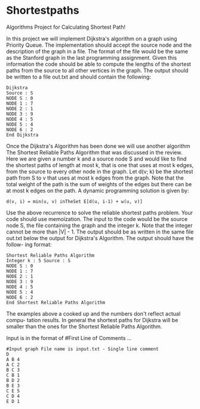 Shortestpaths
=============

Algorithms Project for Calculating Shortest Path! 

In this project we will implement Dijkstra's algorithm on a graph using Priority
Queue. The implementation should accept the source node and the description
of the graph in a file. The format of the file would be the same as the Stanford
graph in the last programming assignment. Given this information the code
should be able to compute the lengths of the shortest paths from the source to
all other vertices in the graph. The output should be written to a file out.txt
and should contain the following:


	Dijkstra
	Source : S
	NODE S : 0
	NODE 1 : 7
	NODE 2 : 1
	NODE 3 : 9
	NODE 4 : 5
	NODE 5 : 4
	NODE 6 : 2
	End Dijkstra


Once the Dijkstra's Algorithm has been done we will use another algorithm The
Shortest Reliable Paths Algorithm that was discussed in the review. Here we
are given a number k and a source node S and would like to find the shortest
paths of length at most k, that is one that uses at most k edges, from the source
to every other node in the graph. Let d(v; k) be the shortest path from S to
v that uses at most k edges from the graph. Note that the total weight of the
path is the sum of weights of the edges but there can be at most k edges on the
path. A dynamic programming solution is given by:

	d(v, i) = min(u, v) inTheSet E[d(u, i-1) + w(u, v)]

Use the above recurrence to solve the reliable shortest paths problem. Your
code should use memoization. The input to the code would be the source node
S, the file containing the graph and the integer k. Note that the integer cannot
be more than |V| - 1. The output should be as written in the same file out.txt
below the output for Dijkstra's Algorithm. The output should have the follow-
ing format:


	Shortest Reliable Paths Algorithm
	Integer k : 5 Source : S
	NODE S : 0
	NODE 1 : 7
	NODE 2 : 1
	NODE 3 : 9
	NODE 4 : 5
	NODE 5 : 4
	NODE 6 : 2
	End Shortest Reliable Paths Algorithm


The examples above a cooked up and the numbers don't reflect actual compu-
tation results. In general the shortest paths for Dijkstra will be smaller than
the ones for the Shortest Reliable Paths Algorithm.



Input is in the format of
#First Line of Comments
<D for Directed Graph or UD for Undirected Graph>
<Start Node> <End Node> <Weight>
...
<Start Node> <End Node> <Weight>


	#Input graph File name is input.txt - Single line comment
	D
	A B 4
	A C 2
	B C 3
	C B 1
	B D 2
	B E 3
	C E 5
	C D 4
	E D 1
